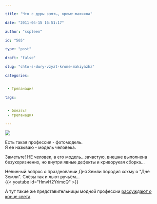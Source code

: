 ```yaml
---

title: "Что с дуры взять, кроме макияжа"

date: "2011-04-15 16:51:17"

author: "sspleen"

id: "565"

type: "post"

draft: "false"

slug: "chto-s-dury-vzyat-krome-makiyazha"

categories:


 - Трепанация

tags:


 - блеать!
 - трепанация

---
```

[![](/uploads/2012/05/девочки.jpg)](/2011/04/chto-s-dury-vzyat-krome-makiyazha/devochki/)  
  
Есть такая профессия - фотомодель.  
Я ее называю - модель человека.  
  
Заметьте! НЕ человек, а его модель...зачастую, внешне выполнена безукоризненно, но внутри явные дефекты и криворукая сборка...  
  
Невинный вопрос о праздновании Дня Земли породил хохму о "Дне Земли". Слёзы так и льют ручьём...  
{{< youtube id="HmvH2YrimcQ" >}}  
  
А тут такие же представительницы модной профессии [рассуждают о конце света](/2012/02/devushki-rassuzhdayut-o-konce/).